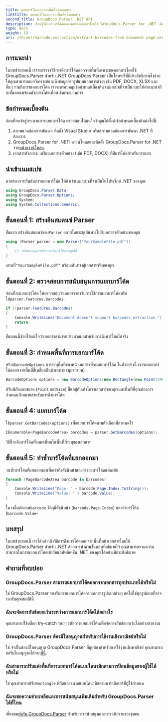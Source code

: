 ```yaml
---
title: แยกบาร์โค้ดออกจากพื้นที่หน้าเอกสาร
linktitle: แยกบาร์โค้ดออกจากพื้นที่หน้าเอกสาร
second_title: GroupDocs.Parser .NET API
description: เรียนรู้วิธีแยกบาร์โค้ดออกจากหน้าเอกสารโดยใช้ GroupDocs.Parser for .NET เพิ่มความสามารถในการประมวลผลเอกสารของคุณด้วยบทช่วยสอนทีละขั้นตอนนี้
type: docs
weight: 13
url: /th/net/barcode-extraction/extract-barcodes-from-document-page-area/
---
```

## การแนะนำ
ในบทช่วยสอนนี้ เราจะสำรวจวิธีการดึงบาร์โค้ดออกจากพื้นที่เฉพาะของเอกสารโดยใช้ GroupDocs.Parser สำหรับ .NET GroupDocs.Parser เป็นไลบรารีที่มีประสิทธิภาพซึ่งช่วยให้คุณสามารถแยกวิเคราะห์และดึงข้อมูลจากรูปแบบเอกสารต่างๆ เช่น PDF, DOCX, XLSX และอื่นๆ รวมถึงการแตกบาร์โค้ด เราจะครอบคลุมข้อกำหนดเบื้องต้น เนมสเปซที่จำเป็น และให้คำแนะนำทีละขั้นตอนพร้อมตัวอย่างโค้ดเพื่อสาธิตกระบวนการ
## ข้อกำหนดเบื้องต้น
ก่อนที่จะเข้าสู่กระบวนการแยกบาร์โค้ด ตรวจสอบให้แน่ใจว่าคุณได้ตั้งค่าข้อกำหนดเบื้องต้นต่อไปนี้:
1. สภาพแวดล้อมการพัฒนา: ติดตั้ง Visual Studio หรือสภาพแวดล้อมการพัฒนา .NET ที่ต้องการ
2.  GroupDocs.Parser for .NET: ดาวน์โหลดและติดตั้ง GroupDocs.Parser for .NET จาก[หน้าดาวน์โหลด](https://releases.groupdocs.com/parser/net/).
3. เอกสารตัวอย่าง: เตรียมเอกสารตัวอย่าง (เช่น PDF, DOCX) ที่มีบาร์โค้ดสำหรับการแยก

## นำเข้าเนมสเปซ
หากต้องการเริ่มต้นการแยกบาร์โค้ด ให้นำเข้าเนมสเปซที่จำเป็นในโปรเจ็กต์ .NET ของคุณ:
```csharp
using GroupDocs.Parser.Data;
using GroupDocs.Parser.Options;
using System;
using System.Collections.Generic;
```
## ขั้นตอนที่ 1: สร้างอินสแตนซ์ Parser
 ขั้นแรก สร้างอินสแตนซ์ของ`Parser` คลาสโดยระบุเส้นทางไปยังเอกสารตัวอย่างของคุณ
```csharp
using (Parser parser = new Parser("YourSampleFile.pdf"))
{
    // รหัสของคุณสำหรับการดึงบาร์โค้ดจะอยู่ที่นี่
}
```
 แทนที่`"YourSampleFile.pdf"` พร้อมเส้นทางสู่เอกสารจริงของคุณ
## ขั้นตอนที่ 2: ตรวจสอบการสนับสนุนการแยกบาร์โค้ด
 ก่อนที่จะแยกบาร์โค้ด ให้ตรวจสอบว่าเอกสารรองรับการใช้การแยกบาร์โค้ดหรือไม่`parser.Features.Barcodes`.
```csharp
if (!parser.Features.Barcodes)
{
    Console.WriteLine("Document doesn't support barcodes extraction.");
    return;
}
```
ขั้นตอนนี้ช่วยให้แน่ใจว่าเอกสารสามารถประมวลผลสำหรับการดึงบาร์โค้ดได้จริง
## ขั้นตอนที่ 3: กำหนดพื้นที่การแยกบาร์โค้ด
 สร้าง`BarcodeOptions` การระบุพื้นที่ของหน้าเอกสารที่จะแยกบาร์โค้ด ในตัวอย่างนี้ เราจะแยกบาร์โค้ดออกจากพื้นที่สี่เหลี่ยมผืนผ้าเฉพาะ (มุมขวาบน)
```csharp
BarcodeOptions options = new BarcodeOptions(new Rectangle(new Point(590, 80), new Size(150, 150)));
```
ปรับพิกัดและขนาด (`Point` และ`Size`) ขึ้นอยู่กับเค้าโครงเอกสารของคุณและพื้นที่ที่คุณต้องการกำหนดเป้าหมายสำหรับการดึงบาร์โค้ด
## ขั้นตอนที่ 4: แยกบาร์โค้ด
 ใช้`parser.GetBarcodes(options)` เพื่อแยกบาร์โค้ดตามตัวเลือกที่กำหนดไว้
```csharp
IEnumerable<PageBarcodeArea> barcodes = parser.GetBarcodes(options);
```
วิธีนี้จะดึงบาร์โค้ดทั้งหมดที่พบในพื้นที่ที่ระบุของเอกสาร
## ขั้นตอนที่ 5: ทำซ้ำบาร์โค้ดที่แยกออกมา
วนซ้ำบาร์โค้ดที่แยกออกมาเพื่อเข้าถึงดัชนีหน้าและค่าของบาร์โค้ดแต่ละอัน
```csharp
foreach (PageBarcodeArea barcode in barcodes)
{
    Console.WriteLine("Page: " + barcode.Page.Index.ToString());
    Console.WriteLine("Value: " + barcode.Value);
}
```
 ในวงนี้แต่ละคน`barcode` วัตถุมีดัชนีหน้า (`barcode.Page.Index`) และค่าบาร์โค้ด (`barcode.Value`-

## บทสรุป
ในบทช่วยสอนนี้ เราได้กล่าวถึงวิธีการดึงบาร์โค้ดออกจากพื้นที่หน้าเอกสารโดยใช้ GroupDocs.Parser สำหรับ .NET ด้วยการทำตามขั้นตอนที่อธิบายไว้ คุณสามารถรวมความสามารถในการแยกบาร์โค้ดเข้ากับแอปพลิเคชัน .NET ของคุณได้อย่างมีประสิทธิภาพ

## คำถามที่พบบ่อย
### GroupDocs.Parser สามารถแยกบาร์โค้ดออกจากเอกสารทุกประเภทได้หรือไม่
ใช่ GroupDocs.Parser รองรับการแยกบาร์โค้ดจากเอกสารรูปแบบต่างๆ แต่ไม่ใช่ทุกรูปแบบที่อาจรองรับคุณสมบัตินี้
### ฉันจะจัดการกับข้อยกเว้นระหว่างการแยกบาร์โค้ดได้อย่างไร
คุณสามารถใช้บล็อก try-catch รอบๆ รหัสการแยกบาร์โค้ดเพื่อจัดการกับข้อยกเว้นได้อย่างสวยงาม
### GroupDocs.Parser ต้องมีใบอนุญาตสำหรับการใช้งานเชิงพาณิชย์หรือไม่
ใช่ จำเป็นต้องมีใบอนุญาต GroupDocs.Parser ที่ถูกต้องสำหรับการใช้งานเชิงพาณิชย์ คุณสามารถขอรับใบอนุญาตได้จาก[ที่นี่](https://purchase.groupdocs.com/buy).
### ฉันสามารถปรับแต่งพื้นที่การแยกบาร์โค้ดแบบไดนามิกตามการป้อนข้อมูลของผู้ใช้ได้หรือไม่
 ใช่ คุณสามารถปรับ`Rectangle` พิกัดและขนาดแบบไดนามิกตามพารามิเตอร์ที่ผู้ใช้กำหนด
### ฉันจะขอความช่วยเหลือและการสนับสนุนเพิ่มเติมสำหรับ GroupDocs.Parser ได้ที่ไหน
 เยี่ยมชม[ฟอรัม GroupDocs.Parser](https://forum.groupdocs.com/c/parser/17) สำหรับการสนับสนุนและการอภิปรายของชุมชน